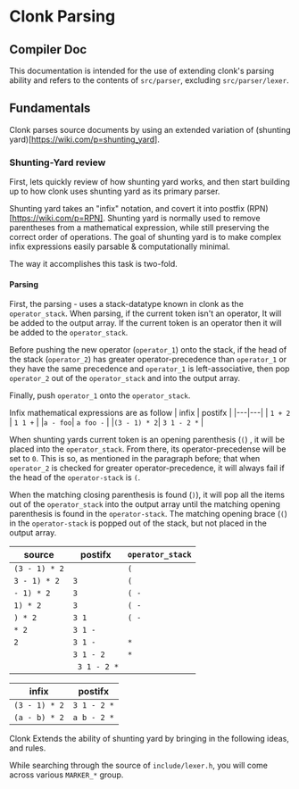 # Clonk Parsing
## Compiler Doc

This documentation is intended for the use of extending clonk's parsing ability and refers to the contents of `src/parser`, excluding `src/parser/lexer`.

## Fundamentals
Clonk parses source documents by using an extended variation of (shunting yard)[https://wiki.com/p=shunting_yard].

### Shunting-Yard review
First, lets quickly review of how shunting yard works, and then start building up to how 
clonk uses shunting yard as its primary parser.

Shunting yard takes an "infix" notation, and covert it into postfix (RPN)[https://wiki.com/p=RPN].
Shunting yard is normally used to remove parentheses from a mathematical expression, 
while still preserving the correct order of operations. 
The goal of shunting yard is to make complex infix expressions 
easily parsable & computationally minimal.

The way it accomplishes this task is two-fold. 


#### Parsing
First, the parsing - uses a stack-datatype known in clonk as the `operator_stack`. When parsing, 
if the current token isn't an operator, It will be added to the output array. If the current token is an operator
then it will be added to the `operator_stack`. 

Before pushing the new operator (`operator_1`) onto the stack,
if the head of the stack (`operator_2`) has greater operator-precedence than `operator_1` or they have the same precedence 
and `operator_1` is left-associative, then pop `operator_2` out of the `operator_stack` and into the output array.

Finally, push `operator_1` onto the `operator_stack`.

Infix mathematical expressions are as follow
| infix | postifx  |
|---|---|
| `1 + 2` | `1 1 +`  |
|`a - foo`| `a foo -` |
|`(3 - 1) * 2`| `3 1 - 2 *` |

When shunting yards current token is an opening parenthesis (`(`) , it will be placed into the `operator_stack`.
From there, its operator-precedense will be set to `0`. This is so, as mentioned in the paragraph before; that when `operator_2` is checked for greater operator-precedence, it will always fail if the head of the `operator-stack` is `(`.

When the matching closing parenthesis is found (`)`), it will pop all the items out of the `operator_stack` into the output array until the matching opening parenthesis is found in the `operator-stack`. The matching opening brace (`(`) in the `operator-stack` is popped out of the stack, but not placed in the output array.

| source | postifx | `operator_stack` |
|---|---|---|
|`(3 - 1) * 2`|  | `(` |
|`3 - 1) * 2`| `3` | `(` |
|`- 1) * 2`| `3` | `( -` |
|`1) * 2`| `3` | `( -` |
|`) * 2`| `3 1` | `( -` |
|`* 2`| `3 1 -` | |
|`2` | `3 1 -` | `*` |
| | `3 1 - 2` | `*`|
| | ` 3 1 - 2 *` | |



| infix | postifx  |
|---|---|
|`(3 - 1) * 2`| `3 1 - 2 *` |
|`(a - b) * 2`| `a b - 2 *` |

Clonk Extends the ability of shunting yard by bringing in the following ideas, and rules.



While searching through the source of `include/lexer.h`, you will come across various `MARKER_*` group. 













